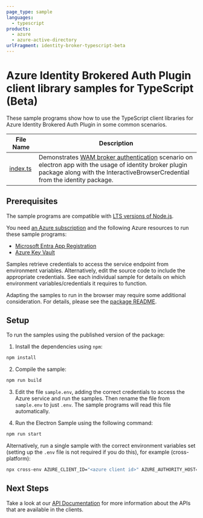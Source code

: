 ```yaml
---
page_type: sample
languages:
  - typescript
products:
  - azure
  - azure-active-directory
urlFragment: identity-broker-typescript-beta
---
```


# Azure Identity Brokered Auth Plugin client library samples for TypeScript (Beta)

These sample programs show how to use the TypeScript client libraries for Azure Identity Brokered Auth Plugin in some common scenarios.

| **File Name**     | **Description**       |
| ----------------- | --------------------- |
| [index.ts][index] | Demonstrates [WAM broker authentication](https://learn.microsoft.com/azure/active-directory/develop/scenario-desktop-acquire-token-wam) scenario on electron app with the usage of identity broker plugin package along with the InteractiveBrowserCredential from the identity package. |

## Prerequisites

The sample programs are compatible with [LTS versions of Node.js](https://github.com/nodejs/release#release-schedule).

You need [an Azure subscription][freesub] and the following Azure resources to run these sample programs:

- [Microsoft Entra App Registration][createinstance_azureactivedirectoryappregistration]
- [Azure Key Vault][createinstance_azurekeyvault]

Samples retrieve credentials to access the service endpoint from environment variables. Alternatively, edit the source code to include the appropriate credentials. See each individual sample for details on which environment variables/credentials it requires to function.

Adapting the samples to run in the browser may require some additional consideration. For details, please see the [package README][package].

## Setup

To run the samples using the published version of the package:

1. Install the dependencies using `npm`:

```bash
npm install
```

2. Compile the sample:

```bash
npm run build
```

3. Edit the file `sample.env`, adding the correct credentials to access the Azure service and run the samples. Then rename the file from `sample.env` to just `.env`. The sample programs will read this file automatically.

4. Run the Electron Sample using the following command:

```bash
npm run start
```

Alternatively, run a single sample with the correct environment variables set (setting up the `.env` file is not required if you do this), for example (cross-platform):

```bash
npx cross-env AZURE_CLIENT_ID="<azure client id>" AZURE_AUTHORITY_HOST="<azure authority host>" AZURE_TENANT_ID="<azure tenant id>" AAD_TEST_SCOPE="<aad test scope>" electron ./dist/index.js
```

## Next Steps

Take a look at our [API Documentation][apiref] for more information about the APIs that are available in the clients.

[index]: https://github.com/Azure/azure-sdk-for-js/blob/main/sdk/identity/identity-broker/samples/v1/typescript/src/index.ts
[apiref]: https://learn.microsoft.com/javascript/api/@azure/identity
[freesub]: https://azure.microsoft.com/free/nodejs
[createinstance_azureactivedirectoryappregistration]: https://learn.microsoft.com/azure/active-directory/develop/quickstart-register-app
[createinstance_azurekeyvault]: https://learn.microsoft.com/azure/key-vault/quick-create-portal
[package]: https://github.com/Azure/azure-sdk-for-js/tree/main/sdk/identity/identity-broker/README.md
[typescript]: https://www.typescriptlang.org/docs/home.html
